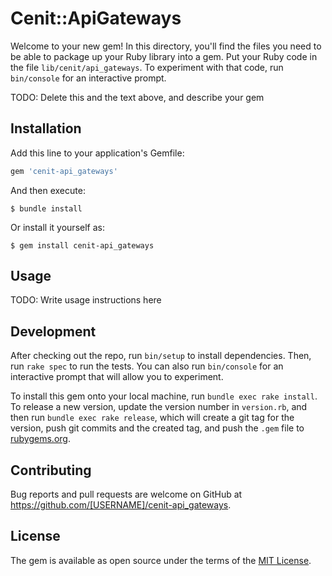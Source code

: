 # Cenit::ApiGateways

Welcome to your new gem! In this directory, you'll find the files you need to be able to package up your Ruby library into a gem. Put your Ruby code in the file `lib/cenit/api_gateways`. To experiment with that code, run `bin/console` for an interactive prompt.

TODO: Delete this and the text above, and describe your gem

## Installation

Add this line to your application's Gemfile:

```ruby
gem 'cenit-api_gateways'
```

And then execute:

    $ bundle install

Or install it yourself as:

    $ gem install cenit-api_gateways

## Usage

TODO: Write usage instructions here

## Development

After checking out the repo, run `bin/setup` to install dependencies. Then, run `rake spec` to run the tests. You can also run `bin/console` for an interactive prompt that will allow you to experiment.

To install this gem onto your local machine, run `bundle exec rake install`. To release a new version, update the version number in `version.rb`, and then run `bundle exec rake release`, which will create a git tag for the version, push git commits and the created tag, and push the `.gem` file to [rubygems.org](https://rubygems.org).

## Contributing

Bug reports and pull requests are welcome on GitHub at https://github.com/[USERNAME]/cenit-api_gateways.

## License

The gem is available as open source under the terms of the [MIT License](https://opensource.org/licenses/MIT).

